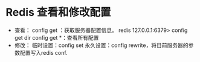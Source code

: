 # Redis 查看和修改配置

* 查看：
		config get ：获取服务器配置信息。 
		redis 127.0.0.1:6379> config get dir 
		config get *：查看所有配置
* 修改：
		临时设置：config set
		永久设置：config rewrite，将目前服务器的参数配置写入redis conf.